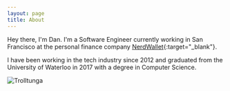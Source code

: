 ```yaml
---
layout: page
title: About
---
```


Hey there, I'm Dan. I'm a Software Engineer currently working in San Francisco at the personal finance company [NerdWallet](https://nerdwallet.com){:target="_blank"}.

I have been working in the tech industry since 2012 and graduated from the University of Waterloo in 2017 with a degree in Computer Science.

![Trolltunga](/images/trips/trolltunga.jpg)
